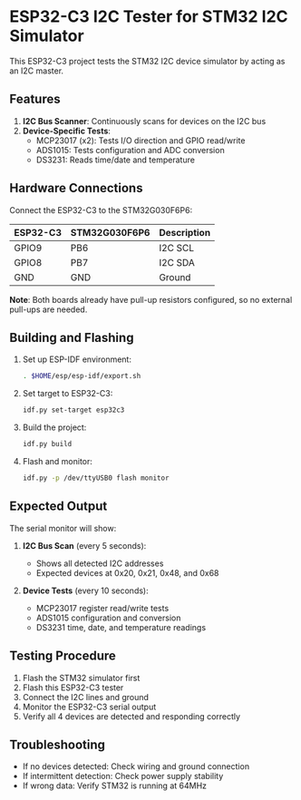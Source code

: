 # ESP32-C3 I2C Tester for STM32 I2C Simulator

This ESP32-C3 project tests the STM32 I2C device simulator by acting as an I2C master.

## Features

1. **I2C Bus Scanner**: Continuously scans for devices on the I2C bus
2. **Device-Specific Tests**:
   - MCP23017 (x2): Tests I/O direction and GPIO read/write
   - ADS1015: Tests configuration and ADC conversion
   - DS3231: Reads time/date and temperature

## Hardware Connections

Connect the ESP32-C3 to the STM32G030F6P6:

| ESP32-C3 | STM32G030F6P6 | Description |
|----------|---------------|-------------|
| GPIO9    | PB6           | I2C SCL     |
| GPIO8    | PB7           | I2C SDA     |
| GND      | GND           | Ground      |

**Note**: Both boards already have pull-up resistors configured, so no external pull-ups are needed.

## Building and Flashing

1. Set up ESP-IDF environment:
   ```bash
   . $HOME/esp/esp-idf/export.sh
   ```

2. Set target to ESP32-C3:
   ```bash
   idf.py set-target esp32c3
   ```

3. Build the project:
   ```bash
   idf.py build
   ```

4. Flash and monitor:
   ```bash
   idf.py -p /dev/ttyUSB0 flash monitor
   ```

## Expected Output

The serial monitor will show:

1. **I2C Bus Scan** (every 5 seconds):
   - Shows all detected I2C addresses
   - Expected devices at 0x20, 0x21, 0x48, and 0x68

2. **Device Tests** (every 10 seconds):
   - MCP23017 register read/write tests
   - ADS1015 configuration and conversion
   - DS3231 time, date, and temperature readings

## Testing Procedure

1. Flash the STM32 simulator first
2. Flash this ESP32-C3 tester
3. Connect the I2C lines and ground
4. Monitor the ESP32-C3 serial output
5. Verify all 4 devices are detected and responding correctly

## Troubleshooting

- If no devices detected: Check wiring and ground connection
- If intermittent detection: Check power supply stability
- If wrong data: Verify STM32 is running at 64MHz